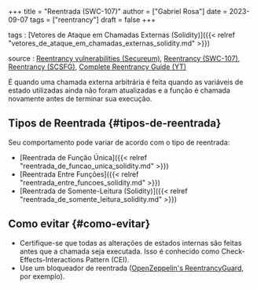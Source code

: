 +++
title = "Reentrada (SWC-107)"
author = ["Gabriel Rosa"]
date = 2023-09-07
tags = ["reentrancy"]
draft = false
+++

tags
: [Vetores de Ataque em Chamadas Externas (Solidity)]({{< relref "vetores_de_ataque_em_chamadas_externas_solidity.md" >}})

source
: [Reentrancy vulnerabilities (Secureum)](https://github.com/x676f64/secureum-mind_map/blob/master/content/4.%20Pitfalls%20and%20Best%20Practices%20101/Reentrancy%20vulnerabilities.md), [Reentrancy (SWC-107)](https://swcregistry.io/docs/SWC-107/), [Reentrancy (SCSFG)](https://scsfg.io/hackers/reentrancy/#reentrancy), [Complete Reentrancy Guide (YT)](https://www.youtube.com/watch?v=DRZogmD647U&t=5775s)

É quando uma chamada externa arbitrária é feita quando as variáveis de estado utilizadas ainda não foram atualizadas e a função é chamada novamente antes de terminar sua execução.


## Tipos de Reentrada {#tipos-de-reentrada}

Seu comportamento pode variar de acordo com o tipo de reentrada:

-   [Reentrada de Função Única]({{< relref "reentrada_de_funcao_unica_solidity.md" >}})
-   [Reentrada Entre Funções]({{< relref "reentrada_entre_funcoes_solidity.md" >}})
-   [Reentrada de Somente-Leitura (Solidity)]({{< relref "reentrada_de_somente_leitura_solidity.md" >}})


## Como evitar {#como-evitar}

-   Certifique-se que todas as alterações de estados internas são feitas antes que a chamada seja executada. Isso é conhecido como Check-Effects-Interactions Pattern (CEI).
-   Use um bloqueador de reentrada ([OpenZeppelin's ReentrancyGuard](https://github.com/OpenZeppelin/openzeppelin-contracts/blob/master/contracts/security/ReentrancyGuard.sol), por exemplo).
